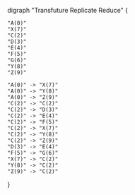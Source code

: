 digraph "Transfuture Replicate Reduce" {

    "A(0)"
    "X(7)"
    "C(2)"
    "D(3)"
    "E(4)"
    "F(5)"
    "G(6)"
    "Y(8)"
    "Z(9)"

    "A(0)" -> "X(7)"
    "A(0)" -> "Y(8)"
    "A(0)" -> "Z(9)"
    "C(2)" -> "C(2)"
    "C(2)" -> "D(3)"
    "C(2)" -> "E(4)"
    "C(2)" -> "F(5)"
    "C(2)" -> "X(7)"
    "C(2)" -> "Y(8)"
    "C(2)" -> "Z(9)"
    "D(3)" -> "E(4)"
    "F(5)" -> "G(6)"
    "X(7)" -> "C(2)"
    "Y(8)" -> "C(2)"
    "Z(9)" -> "C(2)"

}
